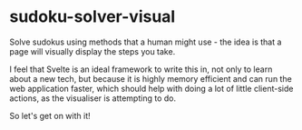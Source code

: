 # sudoku-solver-visual
Solve sudokus using methods that a human might use - the idea is that a page will visually display the steps you take. </br>

I feel that Svelte is an ideal framework to write this in, not only to learn about a new tech, but because it is highly memory efficient and can run the web application faster, which should help with doing a lot of little client-side actions, as the visualiser is attempting to do. </br>

So let's get on with it!
